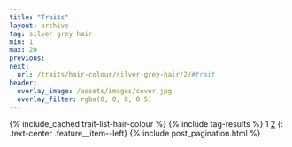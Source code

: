 ```yaml
---
title: "Traits"
layout: archive
tag: silver grey hair
min: 1
max: 20
previous:
next:
  url: /traits/hair-colour/silver-grey-hair/2/#trait
header:
  overlay_image: /assets/images/cover.jpg
  overlay_filter: rgba(0, 0, 0, 0.5)
---
```

{% include_cached trait-list-hair-colour %}
{% include tag-results %}
1 [2](/traits/hair-colour/silver-grey-hair/2/#trait) 
{: .text-center .feature__item--left}
{% include post_pagination.html %}
